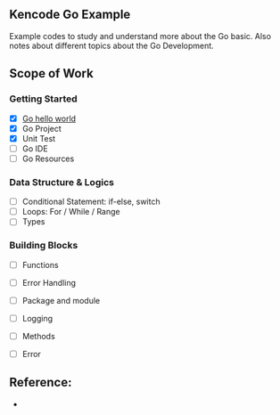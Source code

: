 Kencode Go Example
----------------------

Example codes to study and understand more about the Go basic. Also notes about different topics about the Go Development.

## Scope of Work 
### Getting Started
- [x] [Go hello world](helloworld/) 
- [x] Go Project 
- [x] Unit Test 
- [ ] Go IDE 
- [ ] Go Resources

### Data Structure & Logics
- [ ] Conditional Statement:  if-else, switch
- [ ] Loops: For / While / Range 
- [ ] Types 

### Building Blocks
- [ ] Functions 
- [ ] Error Handling 
- [ ] Package and module 
- [ ] Logging 
- [ ] Methods
- [ ] Error     
  



## Reference:
- 